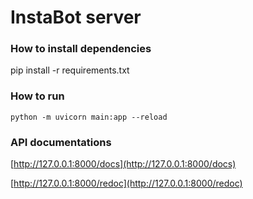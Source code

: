 # InstaBot server

### How to install dependencies

pip install -r requirements.txt

### How to run

```python -m uvicorn main:app --reload```

### API documentations

[http://127.0.0.1:8000/docs](http://127.0.0.1:8000/docs)

[http://127.0.0.1:8000/redoc](http://127.0.0.1:8000/redoc)
